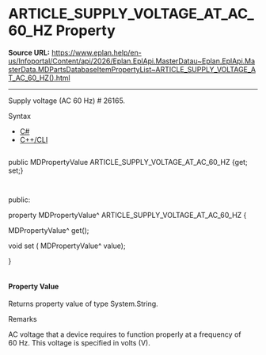 # ARTICLE_SUPPLY_VOLTAGE_AT_AC_60_HZ Property

**Source URL:** https://www.eplan.help/en-us/Infoportal/Content/api/2026/Eplan.EplApi.MasterDatau~Eplan.EplApi.MasterData.MDPartsDatabaseItemPropertyList~ARTICLE_SUPPLY_VOLTAGE_AT_AC_60_HZ().html

---

Supply voltage (AC 60 Hz) # 26165.

Syntax

- [C#](#i-syntax-CS)
- [C++/CLI](#i-syntax-CPP2005)

```
```
public MDPropertyValue ARTICLE_SUPPLY_VOLTAGE_AT_AC_60_HZ {get; set;}
```
```

```
```
public:

property MDPropertyValue^ ARTICLE_SUPPLY_VOLTAGE_AT_AC_60_HZ {

   MDPropertyValue^ get();

   void set (    MDPropertyValue^ value);

}
```
```

#### Property Value

Returns property value of type System.String.

Remarks

AC voltage that a device requires to function properly at a frequency of 60 Hz. This voltage is specified in volts (V).

